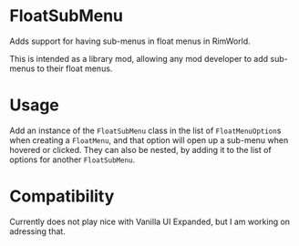 # FloatSubMenu
Adds support for having sub-menus in float menus in RimWorld.

This is intended as a library mod, allowing any mod developer to add sub-menus to their float menus.

# Usage
Add an instance of the `FloatSubMenu` class in the list of `FloatMenuOption`s when creating a `FloatMenu`, and that option will open up a sub-menu when hovered or clicked. They can also be nested, by adding it to the list of options for another `FloatSubMenu`.

# Compatibility
Currently does not play nice with Vanilla UI Expanded, but I am working on adressing that.
